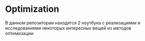 # Optimization
В данном репозитории находятся 2 ноутбука с реализациями и исследованиями некоторых интересных вещей из методов оптимизации:
